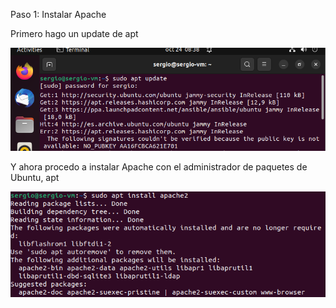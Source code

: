 Paso 1: Instalar Apache

Primero hago un update de apt

![update](update.png)

Y ahora procedo a instalar Apache con el administrador de paquetes de Ubuntu, apt

![Instalar](install.png)
